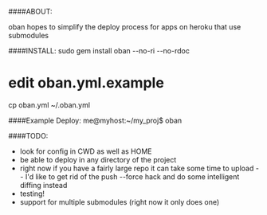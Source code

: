 ####ABOUT:

oban hopes to simplify the deploy process for apps on heroku that use
submodules

####INSTALL:
  sudo gem install oban --no-ri --no-rdoc

  # edit oban.yml.example
  cp oban.yml ~/.oban.yml

####Example Deploy:
  me@myhost:~/my_proj$ oban

####TODO:
  * look for config in CWD as well as HOME
  * be able to deploy in any directory of the project
  * right now if you have a fairly large repo it can take some time to
    upload -- I'd like to get rid of the push --force hack and do some
    intelligent diffing instead
  * testing!
  * support for multiple submodules (right now it only does one)
